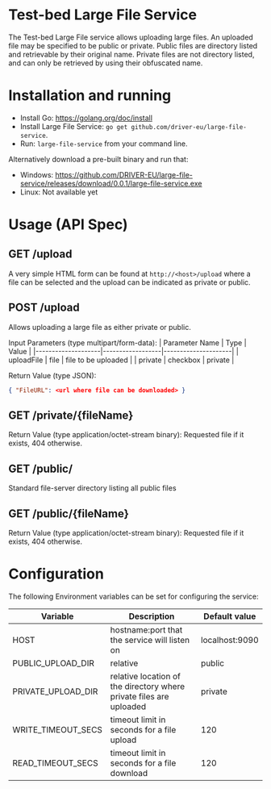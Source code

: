 # Test-bed Large File Service

The Test-bed Large File service allows uploading large files. An uploaded file may be specified to be public or private. Public files are directory listed and retrievable by their original name. Private files are not directory listed, and can only be retrieved by using their obfuscated name.

# Installation and running

* Install Go: https://golang.org/doc/install
* Install Large File Service: `go get github.com/driver-eu/large-file-service`.
* Run: `large-file-service` from your command line.

Alternatively download a pre-built binary and run that:

* Windows: https://github.com/DRIVER-EU/large-file-service/releases/download/0.0.1/large-file-service.exe
* Linux: Not available yet

# Usage (API Spec)

## GET /upload
A very simple HTML form can be found at `http://<host>/upload` where a file can be selected and the upload can be indicated as private or public.

## POST /upload
Allows uploading a large file as either private or public.

Input Parameters (type multipart/form-data):
| Parameter Name     | Type             | Value               |
|--------------------|------------------|---------------------|
| uploadFile         | file             | file to be uploaded |
| private            | checkbox         | private             |

Return Value (type JSON):
```json
{ "FileURL": <url where file can be downloaded> }
```

## GET /private/{fileName}

Return Value (type application/octet-stream binary):
Requested file if it exists, 404 otherwise.

## GET /public/
Standard file-server directory listing all public files

## GET /public/{fileName}

Return Value (type application/octet-stream binary):
Requested file if it exists, 404 otherwise.

# Configuration

The following Environment variables can be set for configuring the service:

| Variable           | Description                                                         | Default value  |
|--------------------|---------------------------------------------------------------------|----------------|
| HOST               | hostname:port that the service will listen on                       | localhost:9090 |
| PUBLIC_UPLOAD_DIR  | relative                                                            | public         |
| PRIVATE_UPLOAD_DIR | relative location of the directory where private files are uploaded | private        |
| WRITE_TIMEOUT_SECS | timeout limit in seconds for a file upload                          | 120            |
| READ_TIMEOUT_SECS  | timeout limit in seconds for a file download                        | 120            |


